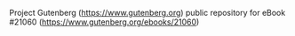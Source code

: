 Project Gutenberg (https://www.gutenberg.org) public repository for eBook #21060 (https://www.gutenberg.org/ebooks/21060)
